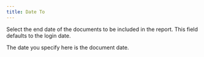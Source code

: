 ```yaml
---
title: Date To
---
```



Select the end date of the documents to be included in the report. This  field defaults to the login date.


The date you specify here is the document date.
